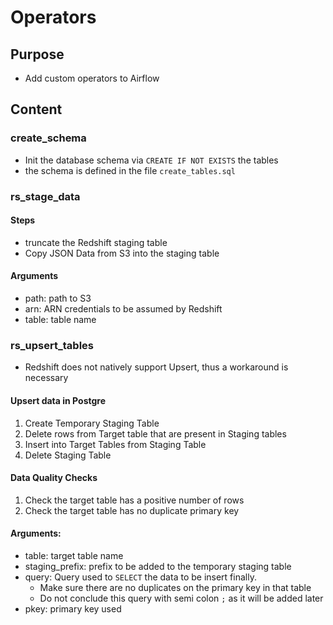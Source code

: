 # Operators
## Purpose
- Add custom operators to Airflow

## Content
### create_schema
- Init the database schema via `CREATE IF NOT EXISTS` the tables
- the schema is defined in the file `create_tables.sql`


### rs_stage_data
#### Steps
- truncate the Redshift staging table
- Copy JSON Data from S3 into the staging table
#### Arguments
- path: path to S3
- arn: ARN credentials to be assumed by Redshift
- table: table name

### rs_upsert_tables
- Redshift does not natively support Upsert, thus a workaround is necessary

#### Upsert data in Postgre
1. Create Temporary Staging Table
2. Delete rows from Target table that are present in Staging tables
3. Insert into Target Tables from Staging Table
4. Delete Staging Table

#### Data Quality Checks
1. Check the target table has a positive number of rows
2. Check the target table has no duplicate primary key   

#### Arguments:
- table: target table name
- staging_prefix: prefix to be added to the temporary staging table
- query: Query used to `SELECT` the data to be insert finally.
    - Make sure there are no duplicates on the primary key in that table
    - Do not conclude this query with semi colon `;` as it will be added later
- pkey: primary key used

